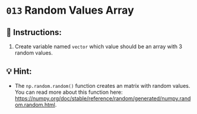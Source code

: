 # `013` Random Values Array

## 📝 Instructions:

1. Create variable named `vector` which value should be an array with 3 random values.

## 💡 Hint:

+ The `np.random.random()` function creates an matrix with random values. You can read more about this function here: https://numpy.org/doc/stable/reference/random/generated/numpy.random.random.html.